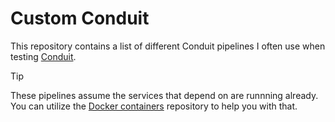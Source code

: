 # Custom Conduit

This repository contains a list of different Conduit pipelines I often use when testing [Conduit](https://github.com/ConduitIO/conduit).

> [!TIP]
> These pipelines assume the services that depend on are runnning already. You can utilize the [Docker containers](https://github.com/raulb/docker-containers) repository to help you with that.
